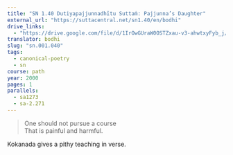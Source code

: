 ```yaml
---
title: "SN 1.40 Dutiyapajjunnadhītu Suttaṁ: Pajjunna’s Daughter"
external_url: "https://suttacentral.net/sn1.40/en/bodhi"
drive_links:
  - "https://drive.google.com/file/d/1IrOwGUraW0OSTZxau-v3-ahwtxyFyb_j/view?usp=drivesdk"
translator: bodhi
slug: "sn.001.040"
tags:
  - canonical-poetry
  - sn
course: path
year: 2000
pages: 1
parallels:
  - sa1273
  - sa-2.271
---
```


> One should not pursue a course  
That is painful and harmful.

Kokanada gives a pithy teaching in verse.


